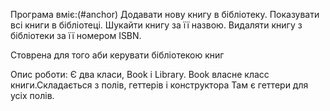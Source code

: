 Програма вміє:(#anchor)
Додавати нову книгу в бібліотеку. Показувати всі книги в бібліотеці. Шукайти книгу за її назвою. Видаляти книгу з бібліотеки за її номером ISBN.

Стоврена для того аби керувати бібліотекою книг

Опис роботи:
Є два класи, Book і Library. Book власне класс книги.Складається з полів, геттерів і конструктора Там є геттери для усіх полів.
